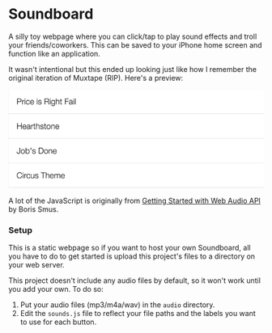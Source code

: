 # Soundboard

A silly toy webpage where you can click/tap to play sound effects and troll your friends/coworkers. This
can be saved to your iPhone home screen and function like an application.

It wasn't intentional but this ended up looking just like how I remember the original iteration of Muxtape (RIP).
Here's a preview:

![Soundboard web view](/images/preview.png?raw=true)

A lot of the JavaScript is originally from
[Getting Started with Web Audio API](http://www.html5rocks.com/en/tutorials/webaudio/intro/) by Boris Smus.

### Setup

This is a static webpage so if you want to host your own Soundboard, all you have to do to get started is upload
this project's files to a directory on your web server.

This project doesn't include any audio files by default, so it won't work until you add your own. To do so:

1. Put your audio files (mp3/m4a/wav) in the `audio` directory.
2. Edit the `sounds.js` file to reflect your file paths and the labels you want to use for each button.
